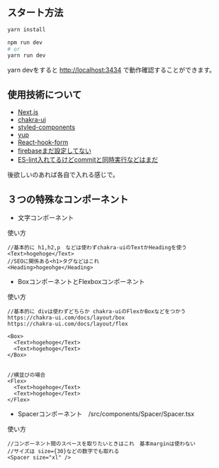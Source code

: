 ## スタート方法

```bash
yarn install 

npm run dev
# or
yarn run dev
```

yarn devをすると [http://localhost:3434](http://localhost:3434) で動作確認することができます。

## 使用技術について

-  [Next.js](https://nextjs.org/)
-  [chakra-ui](https://chakra-ui.com/)
-  [styled-components](https://styled-components.com/)
-  [yup](https://github.com/jquense/yup)
-  [React-hook-form](https://react-hook-form.com/)
-  [firebaseまだ設定してない]()
-  [ES-lint入れてるけどcommitと同時実行などはまだ](https://eslint.org/)

後欲しいのあれば各自で入れる感じで。

## ３つの特殊なコンポーネント


- 文字コンポーネント

使い方
```
//基本的に h1,h2,p　などは使わずchakra-uiのTextかHeadingを使う
<Text>hogehoge</Text>
//SEOに関係ある<h1>タグなどはこれ
<Heading>hogeohge</Heading>
```

- BoxコンポーネントとFlexboxコンポーネント

使い方
```
//基本的に divは使わずどちらか chakra-uiのFlexかBoxなどをつかう
https://chakra-ui.com/docs/layout/box
https://chakra-ui.com/docs/layout/flex

<Box>
  <Text>hogehoge</Text>
  <Text>hogehoge</Text>
</Box>


//横並びの場合
<Flex>
  <Text>hogehoge</Text>
  <Text>hogehoge</Text>
</Flex>
```

- Spacerコンポーネント　/src/components/Spacer/Spacer.tsx

使い方
```
//コンポーネント間のスペースを取りたいときはこれ　基本marginは使わない
//サイズは size={30}などの数字でも取れる
<Spacer size="xl" />
```

